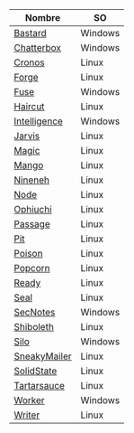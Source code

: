 |Nombre|SO|
|-----|-------|
|[Bastard](./Windows/Bastard/index.md)|Windows|
|[Chatterbox](./Windows/Chatterbox/index.md)|Windows|
|[Cronos](./Linux/Cronos/index.md)|Linux|
|[Forge](./Linux/Forge/index.md)|Linux|
|[Fuse](./Windows/Fuse/index.md)|Windows|
|[Haircut](./Linux/Haircut/index.md)|Linux|
|[Intelligence](./Windows/Intelligence/index.md)|Windows|
|[Jarvis](./Linux/Jarvis/index.md)|Linux|
|[Magic](./Linux/Magic/index.md)|Linux|
|[Mango](./Linux/Mango/index.md)|Linux|
|[Nineneh](./Linux/Nineneh/index.md)|Linux|
|[Node](./Linux/Node/index.md)|Linux|
|[Ophiuchi](./Linux/Ophiuchi/index.md)|Linux|
|[Passage](./Linux/Passage/index.md)|Linux|
|[Pit](./Linux/Pit/index.md)|Linux|
|[Poison](./Linux/Poison/index.md)|Linux|
|[Popcorn](./Linux/Popcorn/index.md)|Linux|
|[Ready](./Linux/Ready/index.md)|Linux|
|[Seal](./Linux/Seal/index.md)|Linux|
|[SecNotes](./Windows/SecNotes/index.md)|Windows|
|[Shiboleth](./Linux/Shiboleth/index.md)|Linux|
|[Silo](./Windows/Silo/index.md)|Windows|
|[SneakyMailer](./Linux/SneakyMailer/index.md)|Linux|
|[SolidState](./Linux/SolidState/index.md)|Linux|
|[Tartarsauce](./Linux/Tartarsauce/index.md)|Linux|
|[Worker](./Windows/Worker/index.md)|Windows|
|[Writer](./Linux/Writer/index.md)|Linux|


